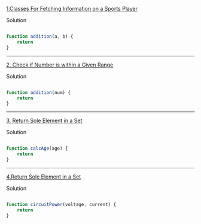 [1.Classes For Fetching Information on a Sports Player](https://edabit.com/challenge/ZngT4zDckDugt2JGY)

Solution
```js

function addition(a, b) {
	return 
}

```
----

[2. Check if Number is within a Given Range](https://edabit.com/challenge/Wp8uSyh2tfpdzR4CP)

Solution
```js

function addition(num) {
	return 
}

```
----

[3. Return Sole Element in a Set](https://edabit.com/challenge/CRzAffaQgfeATa2Yk)

Solution
```js

function calcAge(age) {
	return 
}

```
----

[4.Return Sole Element in a Set](https://edabit.com/challenge/CRzAffaQgfeATa2Yk)

Solution
```js

function circuitPower(voltage, current) {
	return 
}

```
